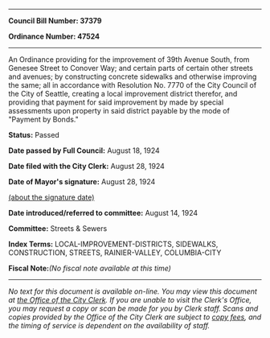 

********

**Council Bill Number: 37379**
   
**Ordinance Number: 47524**
********

 An Ordinance providing for the improvement of 39th Avenue South, from Genesee Street to Conover Way; and certain parts of certain other streets and avenues; by constructing concrete sidewalks and otherwise improving the same; all in accordance with Resolution No. 7770 of the City Council of the City of Seattle, creating a local improvement district therefor, and providing that payment for said improvement by made by special assessments upon property in said district payable by the mode of "Payment by Bonds."

**Status:** Passed
   
**Date passed by Full Council:** August 18, 1924
   
**Date filed with the City Clerk:** August 28, 1924
   
**Date of Mayor's signature:** August 28, 1924
   
[(about the signature date)](/~public/approvaldate.htm)
   
   
   
**Date introduced/referred to committee:** August 14, 1924
   
**Committee:** Streets & Sewers
   
   
**Index Terms:** LOCAL-IMPROVEMENT-DISTRICTS, SIDEWALKS, CONSTRUCTION, STREETS, RAINIER-VALLEY, COLUMBIA-CITY

**Fiscal Note:**_(No fiscal note available at this time)_
********

_No text for this document is available on-line. You may view this document at [the Office of the City Clerk](http://www.seattle.gov/leg/clerk/contactUs.htm). If you are unable to visit the Clerk's Office, you may request a copy or scan be made for you by Clerk staff. Scans and copies provided by the Office of the City Clerk are subject to [copy fees](http://clerk.seattle.gov/~public/clerkfees.htm), and the timing of service is dependent on the availability of staff._


